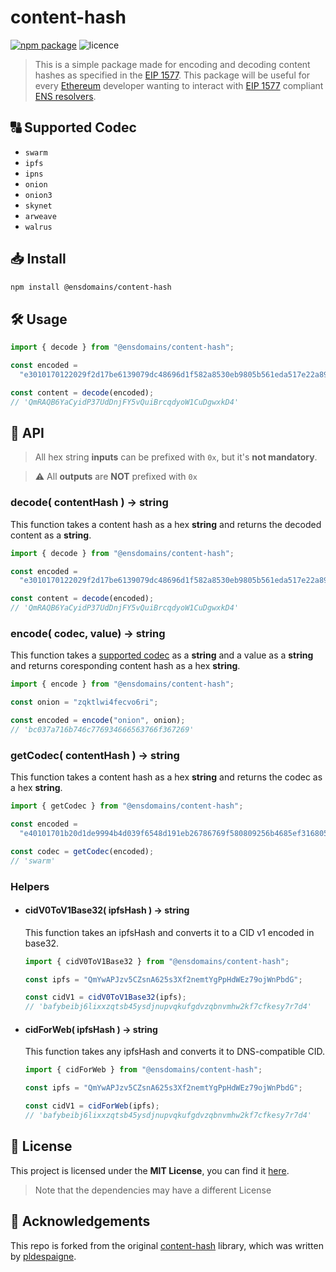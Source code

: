 # content-hash

[![npm package](https://img.shields.io/npm/v/@ensdomains/content-hash.svg)](https://www.npmjs.com/package/@ensdomains/content-hash) ![licence](https://img.shields.io/npm/l/@ensdomains/content-hash.svg)

> This is a simple package made for encoding and decoding content hashes as specified in the [EIP 1577](https://github.com/ethereum/EIPs/blob/master/EIPS/eip-1577.md).
> This package will be useful for every [Ethereum](https://www.ethereum.org/) developer wanting to interact with [EIP 1577](https://github.com/ethereum/EIPs/blob/master/EIPS/eip-1577.md) compliant [ENS resolvers](http://docs.ens.domains/en/latest/introduction.html).

## 🔠 Supported Codec

- `swarm`
- `ipfs`
- `ipns`
- `onion`
- `onion3`
- `skynet`
- `arweave`
- `walrus`

## 📥 Install

```bash
npm install @ensdomains/content-hash
```

## 🛠 Usage

```javascript
import { decode } from "@ensdomains/content-hash";

const encoded =
  "e3010170122029f2d17be6139079dc48696d1f582a8530eb9805b561eda517e22a892c7e3f1f";

const content = decode(encoded);
// 'QmRAQB6YaCyidP37UdDnjFY5vQuiBrcqdyoW1CuDgwxkD4'
```

## 📕 API

> All hex string **inputs** can be prefixed with `0x`, but it's **not mandatory**.

> ⚠️ All **outputs** are **NOT** prefixed with `0x`

### decode( contentHash ) -> string

This function takes a content hash as a hex **string** and returns the decoded content as a **string**.

```javascript
import { decode } from "@ensdomains/content-hash";

const encoded =
  "e3010170122029f2d17be6139079dc48696d1f582a8530eb9805b561eda517e22a892c7e3f1f";

const content = decode(encoded);
// 'QmRAQB6YaCyidP37UdDnjFY5vQuiBrcqdyoW1CuDgwxkD4'
```

### encode( codec, value) -> string

This function takes a [supported codec](#-supported-codec) as a **string** and a value as a **string** and returns coresponding content hash as a hex **string**.

```javascript
import { encode } from "@ensdomains/content-hash";

const onion = "zqktlwi4fecvo6ri";

const encoded = encode("onion", onion);
// 'bc037a716b746c776934666563766f367269'
```

### getCodec( contentHash ) -> string

This function takes a content hash as a hex **string** and returns the codec as a hex **string**.

```javascript
import { getCodec } from "@ensdomains/content-hash";

const encoded =
  "e40101701b20d1de9994b4d039f6548d191eb26786769f580809256b4685ef316805265ea162";

const codec = getCodec(encoded);
// 'swarm'
```

### Helpers

- #### cidV0ToV1Base32( ipfsHash ) -> string

  This function takes an ipfsHash and converts it to a CID v1 encoded in base32.

  ```javascript
  import { cidV0ToV1Base32 } from "@ensdomains/content-hash";

  const ipfs = "QmYwAPJzv5CZsnA625s3Xf2nemtYgPpHdWEz79ojWnPbdG";

  const cidV1 = cidV0ToV1Base32(ipfs);
  // 'bafybeibj6lixxzqtsb45ysdjnupvqkufgdvzqbnvmhw2kf7cfkesy7r7d4'
  ```

- #### cidForWeb( ipfsHash ) -> string

  This function takes any ipfsHash and converts it to DNS-compatible CID.

  ```javascript
  import { cidForWeb } from "@ensdomains/content-hash";

  const ipfs = "QmYwAPJzv5CZsnA625s3Xf2nemtYgPpHdWEz79ojWnPbdG";

  const cidV1 = cidForWeb(ipfs);
  // 'bafybeibj6lixxzqtsb45ysdjnupvqkufgdvzqbnvmhw2kf7cfkesy7r7d4'
  ```

## 📝 License

This project is licensed under the **MIT License**, you can find it [here](https://github.com/ensdomains/content-hash/blob/master/LICENSE).

> Note that the dependencies may have a different License

## 👥 Acknowledgements

This repo is forked from the original [content-hash](https://github.com/pldespaigne/content-hash) library, which was written by [pldespaigne](https://github.com/pldespaigne).
